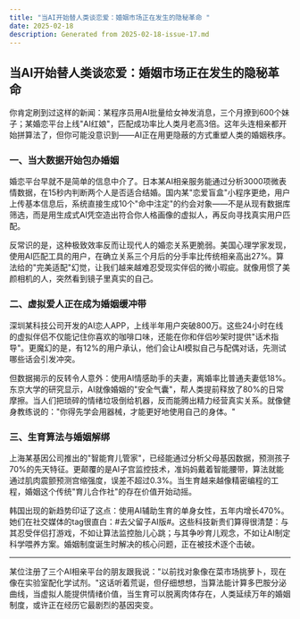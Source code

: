 ```yaml
---
title: "当AI开始替人类谈恋爱：婚姻市场正在发生的隐秘革命 "
date: 2025-02-18
description: Generated from 2025-02-18-issue-17.md
---
```




## 当AI开始替人类谈恋爱：婚姻市场正在发生的隐秘革命 

你肯定刷到过这样的新闻：某程序员用AI批量给女神发消息，三个月撩到600个妹子；某婚恋平台上线"AI红娘"，匹配成功率比人类月老高3倍。这年头连相亲都开始拼算法了，但你可能没意识到——AI正在用更隐蔽的方式重塑人类的婚姻秩序。

### 一、**当大数据开始包办婚姻**  
婚恋平台早就不是简单的信息中介了。日本某AI相亲服务能通过分析3000项微表情数据，在15秒内判断两个人是否适合结婚。国内某"恋爱盲盒"小程序更绝，用户上传基本信息后，系统直接生成10个"命中注定"的约会对象——不是从现有数据库筛选，而是用生成式AI凭空造出符合你人格画像的虚拟人，再反向寻找真实用户匹配。 

反常识的是，这种极致效率反而让现代人的婚恋关系更脆弱。美国心理学家发现，使用AI匹配工具的用户，在确立关系三个月后的分手率比传统相亲高出27%。算法给的"完美适配"幻觉，让我们越来越难忍受现实伴侣的微小瑕疵。就像用惯了美颜相机的人，突然看到镜子里真实的自己。

### 二、**虚拟爱人正在成为婚姻缓冲带**  
深圳某科技公司开发的AI恋人APP，上线半年用户突破800万。这些24小时在线的虚拟伴侣不仅能记住你喜欢的咖啡口味，还能在你和伴侣吵架时提供"话术指导"。更魔幻的是，有12%的用户承认，他们会让AI模拟自己与配偶对话，先测试哪些话会引发冲突。 

但数据揭示的反转令人意外：使用AI情感助手的夫妻，离婚率比普通夫妻低18%。东京大学的研究显示，AI就像婚姻的"安全气囊"，帮人类提前释放了80%的日常摩擦。当人们把琐碎的情绪垃圾倒给机器，反而能腾出精力经营真实关系。就像健身教练说的："你得先学会用器械，才能更好地使用自己的身体。"

### 三、**生育算法与婚姻解绑**  
上海某基因公司推出的"智能育儿管家"，已经能通过分析父母基因数据，预测孩子70%的先天特征。更颠覆的是AI子宫监控技术，准妈妈戴着智能腰带，算法就能通过肌肉震颤预测宫缩强度，误差不超过0.3%。当生育越来越像精密编程的工程，婚姻这个传统"育儿合作社"的存在价值开始动摇。 

韩国出现的新趋势印证了这点：使用AI辅助生育的单身女性，五年内增长470%。她们在社交媒体的tag很直白：#去父留子AI版#。这些科技新贵们算得很清楚：与其忍受伴侣打游戏，不如让算法监控胎儿心跳；与其争吵育儿观念，不如让AI制定科学喂养方案。婚姻制度诞生时解决的核心问题，正在被技术逐个击破。

---

某位注册了三个AI相亲平台的朋友跟我说："以前找对象像在菜市场挑萝卜，现在像在实验室配化学试剂。"这话听着荒诞，但仔细想想，当算法能计算多巴胺分泌曲线，当虚拟人能提供情绪价值，当生育可以脱离肉体存在，人类延续万年的婚姻制度，或许正在经历它最剧烈的基因突变。